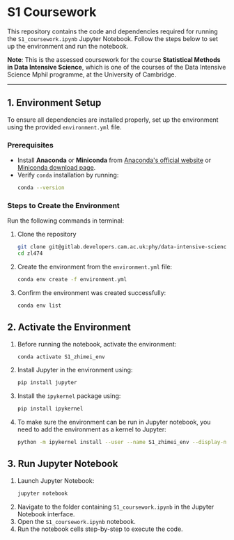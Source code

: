 # S1 Coursework

This repository contains the code and dependencies required for running the `S1_coursework.ipynb` Jupyter Notebook. Follow the steps below to set up the environment and run the notebook.

**Note**: This is the assessed coursework for the course **Statistical Methods in Data Intensive Science**, which is one of the courses of the Data Intensive Science Mphil programme, at the University of Cambridge. 

---

## 1. Environment Setup

To ensure all dependencies are installed properly, set up the environment using the provided `environment.yml` file.

### Prerequisites

- Install **Anaconda** or **Miniconda** from [Anaconda's official website](https://www.anaconda.com/products/individual) or [Miniconda download page](https://docs.conda.io/en/latest/miniconda.html).
- Verify `conda` installation by running:
   ```bash
   conda --version
   ```
### Steps to Create the Environment
Run the following commands in terminal:
1. Clone the repository
    ```bash
    git clone git@gitlab.developers.cam.ac.uk:phy/data-intensive-science-mphil/assessments/s1_coursework/zl474.git
    cd zl474
    ```
2. Create the environment from the `environment.yml` file:
    ```bash
    conda env create -f environment.yml
    ```
3. Confirm the environment was created successfully:
    ```bash
    conda env list
    ```

## 2. Activate the Environment
1. Before running the notebook, activate the environment:
    ```bash
    conda activate S1_zhimei_env
    ```
2. Install Jupyter in the environment using:
    ```bash
    pip install jupyter
    ```
3. Install the `ipykernel` package using:
    ```bash
    pip install ipykernel
    ```
4. To make sure the environment can be run in Jupyter notebook, you need to add the environment as a kernel to Jupyter:
    ```bash
    python -m ipykernel install --user --name S1_zhimei_env --display-name "Python (S1_zhimei_env)"
    ```

## 3. Run Jupyter Notebook
1. Launch Jupyter Notebook:
    ```bash
    jupyter notebook
    ```
2. Navigate to the folder containing `S1_coursework.ipynb` in the Jupyter Notebook interface.
3. Open the `S1_coursework.ipynb` notebook.
4. Run the notebook cells step-by-step to execute the code.